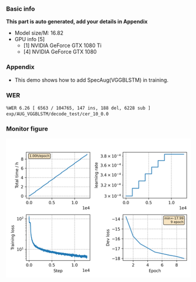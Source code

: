 ### Basic info

**This part is auto generated, add your details in Appendix**

* Model size/M: 16.82
* GPU info \[5\]
  * \[1\] NVIDIA GeForce GTX 1080 Ti
  * \[4\] NVIDIA GeForce GTX 1080

### Appendix

* This demo shows how to add SpecAug(VGGBLSTM) in training.

### WER
```
%WER 6.26 [ 6563 / 104765, 147 ins, 188 del, 6228 sub ] exp/AUG_VGGBLSTM/decode_test/cer_10_0.0
```

### Monitor figure
![monitor](./monitor.png)
